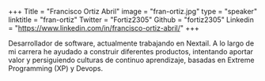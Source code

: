 +++
Title = "Francisco Ortiz Abril"
image = "fran-ortiz.jpg"
type = "speaker"
linktitle = "fran-ortiz"
Twitter = "Fortiz2305"
Github = "fortiz2305"
Linkedin = "https://www.linkedin.com/in/francisco-ortiz-abril/"
+++

Desarrollador de software, actualmente trabajando en Nextail. A lo largo de mi carrera he ayudado a construir diferentes productos, intentando aportar valor y persiguiendo culturas de continuo aprendizaje, basadas en Extreme Programming (XP) y Devops.
